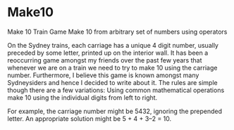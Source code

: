 # Make10
Make 10 Train Game
Make 10 from arbitrary set of numbers using operators

On the Sydney trains, each carriage has a unique 4 digit number, usually preceded by some letter, printed up on the interior wall. It has been a reoccurring game amongst my friends over the past few years that whenever we are on a train we need to try to make 10 using the carriage number. Furthermore, I believe this game is known amongst many Sydneysiders and hence I decided to write about it. The rules are simple though there are a few variations: Using common mathematical operations make 10 using the individual digits from left to right.

For example, the carriage number might be 5432, ignoring the prepended letter. An appropriate solution might be 5 + 4 + 3–2 = 10.

